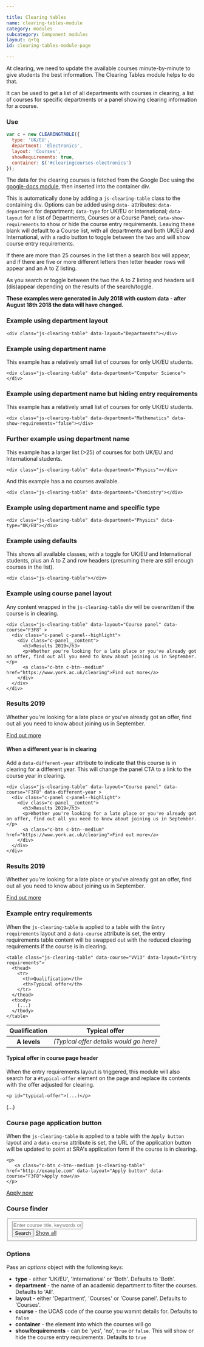 ```yaml
---

title: Clearing tables
name: clearing-tables-module
category: modules
subcategory: Component modules
layout: q+tq
id: clearing-tables-module-page

---
```


<div class="lead"><p>At clearing, we need to update the available courses minute-by-minute to give students the best information. The Clearing Tables module helps to do that.</p></div>

It can be used to get a list of all departments with courses in clearing, a list of courses for specific departments or a panel showing clearing information for a course.

### Use

```javascript
var c = new CLEARINGTABLE({
  type: 'UK/EU',
  department: 'Electronics',
  layout: 'Courses',
  showRequirements: true,
  container: $('#clearingcourses-electronics')
});
```

The data for the clearing courses is fetched from the Google Doc using the [google-docs module](../js-modules/google-docs-module.html), then inserted into the container div.

This is automatically done by adding a `js-clearing-table` class to the containing div. Options can be added using `data-` attributes: `data-department` for department; `data-type` for UK/EU or International; `data-layout` for a list of Departments, Courses or a Course Panel; `data-show-requirements` to show or hide the course entry requirements. Leaving these blank will default to a Course list, with all departments and both UK/EU and International, with a radio button to toggle between the two and will show course entry requirements.

If there are more than 25 courses in the list then a search box will appear, and if there are five or more different letters then letter header rows will appear and an A to Z listing.

As you search or toggle between the two the A to Z listing and headers will (dis)appear depending on the results of the search/toggle.

**These examples were generated in July 2018 with custom data - after August 18th 2018 the data will have changed.**

### Example using department layout

```markup
<div class="js-clearing-table" data-layout="Departments"></div>
```

<div class="js-clearing-table" data-layout="Departments"></div>

### Example using department name

This example has a relatively small list of courses for only UK/EU students.

```markup
<div class="js-clearing-table" data-department="Computer Science"></div>
```

<div class="js-clearing-table" data-department="Computer Science"></div>

### Example using department name but hiding entry requirements

This example has a relatively small list of courses for only UK/EU students.

```markup
<div class="js-clearing-table" data-department="Mathematics" data-show-requirements="false"></div>
```

<div class="js-clearing-table" data-department="Mathematics" data-show-requirements="false"></div>


### Further example using department name

This example has a larger list (>25) of courses for both UK/EU and International students.

```markup
<div class="js-clearing-table" data-department="Physics"></div>
```

<div class="js-clearing-table" data-department="Physics"></div>

And this example has a no courses available.

```markup
<div class="js-clearing-table" data-department="Chemistry"></div>
```

<div class="js-clearing-table" data-department="Chemistry"></div>

### Example using department name and specific type

```markup
<div class="js-clearing-table" data-department="Physics" data-type="UK/EU"></div>
```

<div class="js-clearing-table" data-department="Physics" data-type="UK/EU"></div>

### Example using defaults

This shows all available classes, with a toggle for UK/EU and International students, plus an A to Z and row headers (presuming there are still enough courses in the list).

```markup
<div class="js-clearing-table"></div>
```

<div class="js-clearing-table"></div>

### Example using course panel layout

Any content wrapped in the `js-clearing-table` div will be overwritten if the course is in clearing.

```markup
<div class="js-clearing-table" data-layout="Course panel" data-course="F3F8" >
  <div class="c-panel c-panel--highlight">
    <div class="c-panel__content">
      <h3>Results 2019</h3>
      <p>Whether you're looking for a late place or you've already got an offer, find out all you need to know about joining us in September.</p>
      <a class="c-btn c-btn--medium" href="https://www.york.ac.uk/clearing">Find out more</a>
    </div>
  </div>
</div>
```

<div class="js-clearing-table" data-layout="Course panel" data-course="F3F8">
  <div class="c-panel c-panel--highlight">
    <div class="c-panel__content">
      <h3>Results 2019</h3>
      <p>Whether you're looking for a late place or you've already got an offer, find out all you need to know about joining us in September.</p>
      <a class="c-btn c-btn--medium" href="https://www.york.ac.uk/clearing">Find out more</a>
    </div>
  </div>
</div>

#### When a different year is in clearing

Add a `data-different-year` attribute to indicate that this course is in clearing for a different year. This will change the panel CTA to a link to the course year in clearing.

```markup
<div class="js-clearing-table" data-layout="Course panel" data-course="F3F8" data-different-year >
  <div class="c-panel c-panel--highlight">
    <div class="c-panel__content">
      <h3>Results 2019</h3>
      <p>Whether you're looking for a late place or you've already got an offer, find out all you need to know about joining us in September.</p>
      <a class="c-btn c-btn--medium" href="https://www.york.ac.uk/clearing">Find out more</a>
    </div>
  </div>
</div>
```

<div class="js-clearing-table" data-layout="Course panel" data-course="F3F8" data-different-year >
  <div class="c-panel c-panel--highlight">
    <div class="c-panel__content">
      <h3>Results 2019</h3>
      <p>Whether you're looking for a late place or you've already got an offer, find out all you need to know about joining us in September.</p>
      <a class="c-btn c-btn--medium" href="https://www.york.ac.uk/clearing">Find out more</a>
    </div>
  </div>
</div>

### Example entry requirements

When the `js-clearing-table` is applied to a table with the `Entry requirements` layout and a `data-course` attribute is set, the entry requirements table content will be swapped out with the reduced clearing requirements if the course is in clearing.

```markup
<table class="js-clearing-table" data-course="VV13" data-layout="Entry requirements">
  <thead>
    <tr>
      <th>Qualification</th>
      <th>Typical offer</th>
    </tr>
  </thead>
  <tbody>
    (...)
  </tbody>
</table>
```

<table class="js-clearing-table" data-course="VV13" data-layout="Entry requirements">
  <thead>
    <tr>
      <th>Qualification</th>
      <th>Typical offer</th>
    </tr>
  </thead>
  <tbody>
    <tr>
      <th>A levels</th>
      <td><em>(Typical offer details would go here)</em></td>
    </tr>
  </tbody>
</table>

#### Typical offer in course page header

When the entry requirements layout is triggered, this module will also search for a `#typical-offer` element on the page and replace its contents with the offer adjusted for clearing.

```markup
<p id="typical-offer">(...)</p>
```

<p id="typical-offer">(...)</p>

### Course page application button

When the `js-clearing-table` is applied to a table with the `Apply button` layout and a `data-course` attribute is set, the URL of the application button will be updated to point at SRA's application form if the course is in clearing.

```markup
<p>
   <a class="c-btn c-btn--medium js-clearing-table" href="http://example.com" data-layout="Apply button" data-course="F3F8">Apply now</a>
</p>
```

<p><a class="c-btn c-btn--medium js-clearing-table" href="http://example.com" data-layout="Apply button" data-course="F3F8">Apply now</a></p>

### Course finder

<div id="results">
<div class="courses">
</div>
</div>

<form action="/study/undergraduate/courses/search" method="get" name="courseSearch" class="c-form" id="courseSearch">
<fieldset>
    <div class="c-form__element">
        <input id="courses" type="text" name="q" value="" class="c-form__input c-form__input--text" placeholder="Enter course title, keywords or UCAS code">
        <input id="level" type="hidden" name="level" value="undergraduate">
    </div>
    <div class="c-form__element">
        <button id="courseSearchSubmit" type="submit" class="c-btn c-btn--medium">
            Search <span class="c-icon c-icon--after c-icon--search"></span>
        </button>
        <a id="showAllCourses" href="/study/undergraduate/courses/all" class="c-btn c-btn--medium c-btn--secondary">Show all</a>
    </div>
</fieldset>
</form>

### Options

  Pass an _options_ object with the following keys:

  * **type** - either 'UK/EU', 'International' or 'Both'. Defaults to 'Both'.
  * **department** - the name of an academic department to filter the courses. Defaults to 'All'.
  * **layout** - either 'Department', 'Courses' or 'Course panel'. Defaults to 'Courses'.
  * **course** - the UCAS code of the course you wamnt details for. Defaults to `false`
  * **container** - the element into which the courses will go
  * **showRequirements** - can be 'yes', 'no', `true` or `false`. This will show or hide the course entry requirements. Defaults to `true`
